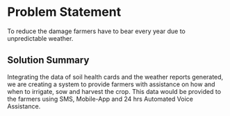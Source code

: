 # Problem Statement
To reduce the damage farmers have to bear every year due to unpredictable weather.

## Solution Summary
Integrating the data of soil health cards and the weather reports generated, we are creating a system to provide farmers with assistance on how and when to irrigate, sow and harvest the crop. This data would be provided to the farmers using SMS, Mobile-App and 24 hrs Automated Voice Assistance.
